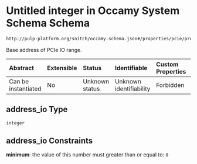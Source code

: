 # Untitled integer in Occamy System Schema Schema

```txt
http://pulp-platform.org/snitch/occamy.schema.json#/properties/pcie/properties/address_io
```

Base address of PCIe IO range.

| Abstract            | Extensible | Status         | Identifiable            | Custom Properties | Additional Properties | Access Restrictions | Defined In                                                       |
| :------------------ | :--------- | :------------- | :---------------------- | :---------------- | :-------------------- | :------------------ | :--------------------------------------------------------------- |
| Can be instantiated | No         | Unknown status | Unknown identifiability | Forbidden         | Allowed               | none                | [occamy.schema.json*](occamy.schema.json "open original schema") |

## address_io Type

`integer`

## address_io Constraints

**minimum**: the value of this number must greater than or equal to: `0`
